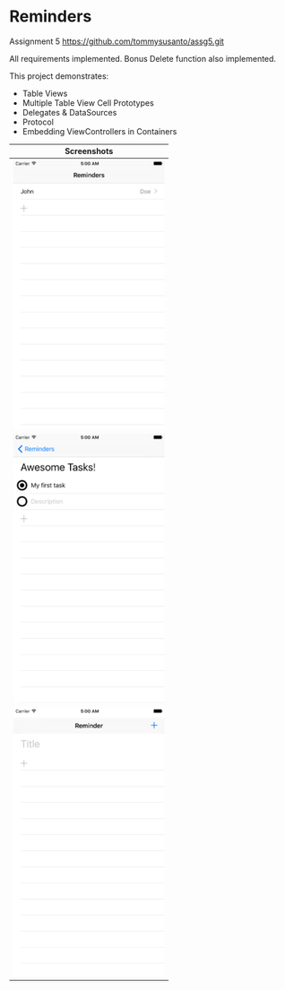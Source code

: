 # Reminders

Assignment 5
https://github.com/tommysusanto/assg5.git

All requirements implemented. Bonus Delete function also implemented.

This project demonstrates:
- Table Views
- Multiple Table View Cell Prototypes
- Delegates & DataSources
- Protocol
- Embedding ViewControllers in Containers 


| Screenshots                                                                     |
| ---                                                                             |
| <img src="Documentation/Images/reminders-screen1.png" alt="Drawing" width="270"/> |
| <img src="Documentation/Images/reminders-screen2.png" alt="Drawing" width="270"/> |
| <img src="Documentation/Images/reminders-screen3.png" alt="Drawing" width="270"/> |
